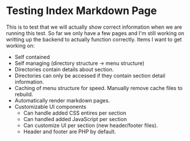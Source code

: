 # Testing Index Markdown Page #

This is to test that we will actually show correct information when we are
running this test. So far we only have a few pages and I'm still working on
writting up the backend to actually function correctly. Items I want to get
working on:

 - Self contained
 - Self managing (directory structure -> menu structure)
 - Directories contain details about section.
 - Directories can only be accessed if they contain section detail
	information.
 - Caching of menu structure for speed. Manually remove cache files to
	rebuild.
 - Automatically render markdown pages.
 - Customizable UI components
 	- Can handle added CSS entires per section
	- Can handled added JavaScript per section
	- Can customize UI per section (new header/footer files).
	- Header and footer are PHP by default.

